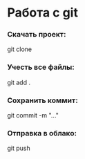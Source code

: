 # Работа с git
### Скачать проект:
git clone <URL>
### Учесть все файлы:
git add .
### Сохранить коммит:
git commit -m "..."
### Отправка в облако:
git push
